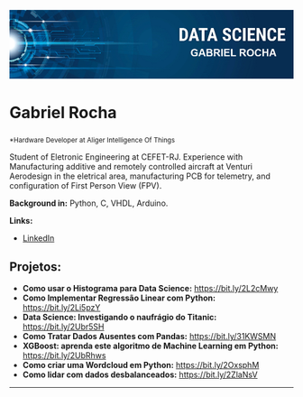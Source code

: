 <p align="center">
  <img src="my_banner.jpg" >
</p>

# Gabriel Rocha
<sub>*Hardware Developer at Aliger Intelligence Of Things</sub>

Student of Eletronic Engineering at CEFET-RJ.
Experience with Manufacturing additive and remotely controlled aircraft at Venturi Aerodesign in the eletrical area, manufacturing PCB for telemetry, and configuration of First Person View (FPV).

**Background in:** Python, C, VHDL, Arduino.

**Links:**
* [LinkedIn](https://www.linkedin.com/in/gabriel-rocha-b77ab316b/)


## Projetos:

* **Como usar o Histograma para Data Science:** https://bit.ly/2L2cMwy
* **Como Implementar Regressão Linear com Python:** https://bit.ly/2Li5pzY
* **Data Science: Investigando o naufrágio do Titanic:** https://bit.ly/2Ubr5SH
* **Como Tratar Dados Ausentes com Pandas:** https://bit.ly/31KWSMN
* **XGBoost: aprenda este algoritmo de Machine Learning em Python:** https://bit.ly/2UbRhws
* **Como criar uma Wordcloud em Python:** https://bit.ly/2OxsphM
* **Como lidar com dados desbalanceados:** https://bit.ly/2ZlaNsV

---


